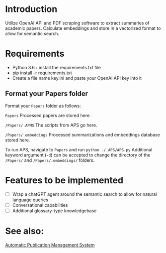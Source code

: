 # Introduction
Utilize OpenAI API and PDF scraping software to extract summaries of academic papers. Calculate embeddings and store in a vectorized format to allow for semantic search.

# Requirements
- Python 3.6+
install the requirements.txt file
- pip install -r requirements.txt
- Create a file name key.ini and paste your OpenAI API key into it

## Format your Papers folder
Format your `Papers` folder as follows:

`Papers`
  Processed papers are stored here.
    
  `/Papers/.APMS`
    The scripts from APS go here.
    
  `/Papers/.embeddings`
    Processed summarizations and embeddings database stored here.


To run APS, navigate to `Papers` and run `python ./.APS/APS.py`
Additional keyword argument (`-d`) can be accepted to change the directory of the `/Papers/` and `/Papers/.embeddings/` folders.

# Features to be implemented
- [ ] Wrap a chatGPT agent around the semantic search to allow for natural language queries
- [ ] Conversational capabilities
- [ ] Additional glossary-type knowledgebase

# See also:
[Automatic Publication Management System](https://github.com/nrb171/Automatic-Publication-Management-System)
